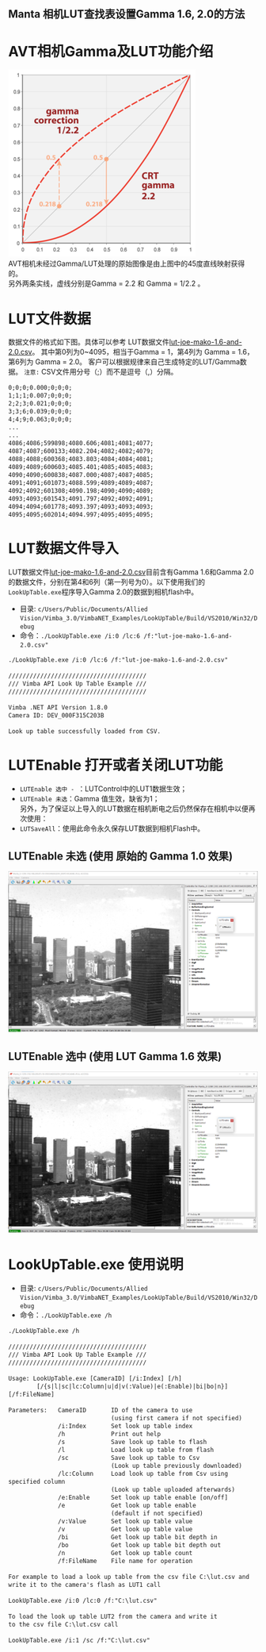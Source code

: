 Manta 相机LUT查找表设置Gamma 1.6, 2.0的方法
---

# AVT相机Gamma及LUT功能介绍
![](gamma-illustration.png)  
AVT相机未经过Gamma/LUT处理的原始图像是由上图中的45度直线映射获得的。  
另外两条实线，虚线分别是Gamma = 2.2 和 Gamma = 1/2.2 。 


# LUT文件数据

数据文件的格式如下图。具体可以参考 LUT数据文件[lut-joe-mako-1.6-and-2.0.csv](lut-joe-mako-1.6-and-2.0.csv)。
其中第0列为0~4095，相当于Gamma = 1，第4列为 Gamma = 1.6，第6列为 Gamma = 2.0。
客户可以根据规律来自己生成特定的LUT/Gamma数据。
`注意:` CSV文件用分号（;）而不是逗号（,）分隔。

```
0;0;0;0.000;0;0;0;
1;1;1;0.007;0;0;0;
2;2;3;0.021;0;0;0;
3;3;6;0.039;0;0;0;
4;4;9;0.063;0;0;0;
...
...
4086;4086;599898;4080.606;4081;4081;4077;
4087;4087;600133;4082.204;4082;4082;4079;
4088;4088;600368;4083.803;4084;4084;4081;
4089;4089;600603;4085.401;4085;4085;4083;
4090;4090;600838;4087.000;4087;4087;4085;
4091;4091;601073;4088.599;4089;4089;4087;
4092;4092;601308;4090.198;4090;4090;4089;
4093;4093;601543;4091.797;4092;4092;4091;
4094;4094;601778;4093.397;4093;4093;4093;
4095;4095;602014;4094.997;4095;4095;4095;
```


# LUT数据文件导入
LUT数据文件[lut-joe-mako-1.6-and-2.0.csv](lut-joe-mako-1.6-and-2.0.csv)目前含有Gamma 1.6和Gamma 2.0的数据文件，分别在第4和6列（第一列号为0）。以下使用我们的`LookUpTable.exe`程序导入Gamma 2.0的数据到相机flash中。 

* 目录: `c/Users/Public/Documents/Allied Vision/Vimba_3.0/VimbaNET_Examples/LookUpTable/Build/VS2010/Win32/Debug` 
* 命令：`./LookUpTable.exe /i:0 /lc:6 /f:"lut-joe-mako-1.6-and-2.0.csv"`

```
./LookUpTable.exe /i:0 /lc:6 /f:"lut-joe-mako-1.6-and-2.0.csv"

///////////////////////////////////////
/// Vimba API Look Up Table Example ///
///////////////////////////////////////

Vimba .NET API Version 1.8.0
Camera ID: DEV_000F315C203B

Look up table successfully loaded from CSV.
```

# LUTEnable 打开或者关闭LUT功能

* `LUTEnable 选中 - `：LUTControl中的LUT1数据生效；
* `LUTEnable 未选`：Gamma 值生效，缺省为1；  
另外，为了保证以上导入的LUT数据在相机断电之后仍然保存在相机中以便再次使用： 
* `LUTSaveAll`：使用此命令永久保存LUT数据到相机Flash中。

## LUTEnable 未选 (使用 原始的 Gamma 1.0 效果)
![Gamma 1.0](gamma1.0.png)

## LUTEnable 选中 (使用 LUT Gamma 1.6 效果)
![Gamma 1.6](gamma1.6.png)




# LookUpTable.exe 使用说明

* 目录: `c/Users/Public/Documents/Allied Vision/Vimba_3.0/VimbaNET_Examples/LookUpTable/Build/VS2010/Win32/Debug`
* 命令：`./LookUpTable.exe /h`

```
./LookUpTable.exe /h

///////////////////////////////////////
/// Vimba API Look Up Table Example ///
///////////////////////////////////////

Usage: LookUpTable.exe [CameraID] [/i:Index] [/h] 
        [/{s|l|sc|lc:Column|u|d|v(:Value)|e(:Enable)|bi|bo|n}] [/f:FileName]

Parameters:   CameraID       ID of the camera to use
                             (using first camera if not specified)
              /i:Index       Set look up table index
              /h             Print out help
              /s             Save look up table to flash
              /l             Load look up table from flash
              /sc            Save look up table to Csv
                             (Look up table previously downloaded)
              /lc:Column     Load look up table from Csv using specified column
                             (Look up table uploaded afterwards)
              /e:Enable      Set look up table enable [on/off]
              /e             Get look up table enable
                             (default if not specified)
              /v:Value       Set look up table value
              /v             Get look up table value
              /bi            Get look up table bit depth in
              /bo            Get look up table bit depth out
              /n             Get look up table count
              /f:FileName    File name for operation

For example to load a look up table from the csv file C:\lut.csv and
write it to the camera's flash as LUT1 call

LookUpTable.exe /i:0 /lc:0 /f:"C:\lut.csv"

To load the look up table LUT2 from the camera and write it
to the csv file C:\lut.csv call

LookUpTable.exe /i:1 /sc /f:"C:\lut.csv"
```

































